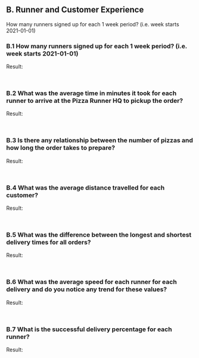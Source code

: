 ## B. Runner and Customer Experience

How many runners signed up for each 1 week period? (i.e. week starts 2021-01-01)

### B.1 How many runners signed up for each 1 week period? (i.e. week starts 2021-01-01)


Result:

<pre>

</pre>

### B.2 What was the average time in minutes it took for each runner to arrive at the Pizza Runner HQ to pickup the order?


Result:

<pre>

</pre>

### B.3 Is there any relationship between the number of pizzas and how long the order takes to prepare?


Result:

<pre>

</pre>

### B.4 What was the average distance travelled for each customer?


Result:

<pre>

</pre>

### B.5 What was the difference between the longest and shortest delivery times for all orders?


Result:

<pre>

</pre>

### B.6 What was the average speed for each runner for each delivery and do you notice any trend for these values?


Result:

<pre>

</pre>

### B.7 What is the successful delivery percentage for each runner?


Result:

<pre>

</pre>